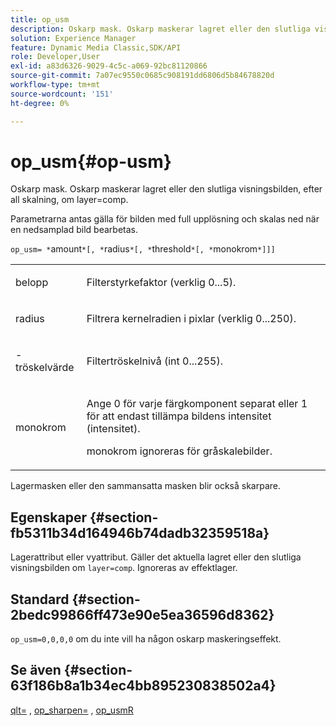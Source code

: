 ```yaml
---
title: op_usm
description: Oskarp mask. Oskarp maskerar lagret eller den slutliga visningsbilden, efter all skalning, om layer=comp.
solution: Experience Manager
feature: Dynamic Media Classic,SDK/API
role: Developer,User
exl-id: a83d6326-9029-4c5c-a069-92bc81120866
source-git-commit: 7a07ec9550c0685c908191dd6806d5b84678820d
workflow-type: tm+mt
source-wordcount: '151'
ht-degree: 0%

---
```


# op_usm{#op-usm}

Oskarp mask. Oskarp maskerar lagret eller den slutliga visningsbilden, efter all skalning, om layer=comp.

Parametrarna antas gälla för bilden med full upplösning och skalas ned när en nedsamplad bild bearbetas.

`op_usm= *`amount`*[, *`radius`*[, *`threshold`*[, *`monokrom`*]]]`

<table id="simpletable_0697E3BCB45F41C494D93A6017ADD2BF"> 
 <tr class="strow"> 
  <td class="stentry"> <p><span class="codeph"><span class="varname"> belopp</span></span> </p></td> 
  <td class="stentry"> <p>Filterstyrkefaktor (verklig 0...5). </p></td> 
 </tr> 
 <tr class="strow"> 
  <td class="stentry"> <p><span class="codeph"><span class="varname"> radius</span></span> </p></td> 
  <td class="stentry"> <p>Filtrera kernelradien i pixlar (verklig 0...250). </p></td> 
 </tr> 
 <tr class="strow"> 
  <td class="stentry"> <p><span class="codeph"><span class="varname">-tröskelvärde</span></span> </p></td> 
  <td class="stentry"> <p>Filtertröskelnivå (int 0...255). </p></td> 
 </tr> 
 <tr class="strow"> 
  <td class="stentry"> <p><span class="codeph"><span class="varname"> monokrom </span></span> </p></td> 
  <td class="stentry"> <p>Ange 0 för varje färgkomponent separat eller 1 för att endast tillämpa bildens intensitet (intensitet). </p> <p> <span class="codeph"><span class="varname"> monokrom </span></span> ignoreras för gråskalebilder. </p></td> 
 </tr> 
</table>

Lagermasken eller den sammansatta masken blir också skarpare.

## Egenskaper {#section-fb5311b34d164946b74dadb32359518a}

Lagerattribut eller vyattribut. Gäller det aktuella lagret eller den slutliga visningsbilden om `layer=comp`. Ignoreras av effektlager.

## Standard {#section-2bedc99866ff473e90e5ea36596d8362}

`op_usm=0,0,0,0` om du inte vill ha någon oskarp maskeringseffekt.

## Se även {#section-63f186b8a1b34ec4bb895230838502a4}

[qlt=](../../../../../is-api/http-ref/image-serving-api-ref/c-http-protocol-reference/c-command-reference/r-is-http-qlt.md#reference-f69ed0758c784b0385d979820546d352) , [op_sharpen=](../../../../../is-api/http-ref/image-serving-api-ref/c-http-protocol-reference/c-command-reference/r-op-sharpen.md#reference-c32573230c6140f883efdaa201ea8541) , [op_usmR](../../../../../is-api/http-ref/image-serving-api-ref/c-http-protocol-reference/c-command-reference/r-op-usmr.md#reference-c0168bc1e3a24370883670c09bcb0fef)
